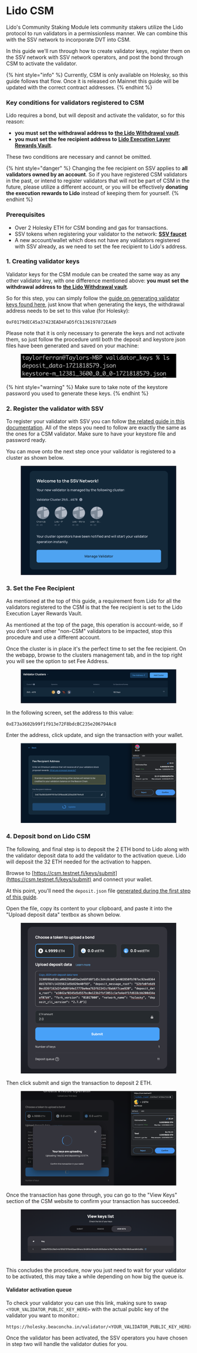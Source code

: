 # Lido CSM

Lido's Community Staking Module lets community stakers utilize the Lido protocol to run validators in a permissionless manner. We can combine this with the SSV network to incorporate DVT into CSM.

In this guide we'll run through how to create validator keys, register them on the SSV network with SSV network operators, and post the bond through CSM to activate the validator.

{% hint style="info" %}
Currently, CSM is only available on Holesky, so this guide follows that flow. Once it is released on Mainnet this guide will be updated with the correct contract addresses.
{% endhint %}

### Key conditions for validators registered to CSM

Lido requires a bond, but will deposit and activate the validator, so for this reason:

* **you must** **set the withdrawal address to** [**the Lido Withdrawal vault**](https://holesky.etherscan.io/address/0xF0179dEC45a37423EAD4FaD5fCb136197872EAd9).
* **you must** **set the fee recipient address to** [**Lido Execution Layer Rewards Vault**](https://holesky.etherscan.io/address/0xE73a3602b99f1f913e72F8bdcBC235e206794Ac8).

These two conditions are necessary and cannot be omitted.

{% hint style="danger" %}
Changing the fee recipient on SSV applies to **all validators owned by an account**. So if you have registered CSM validators in the past, or intend to register validators that will not be part of CSM in the future, please utilize a different account, or you will be effectively **donating the execution rewards to Lido** instead of keeping them for yourself.
{% endhint %}

### Prerequisites&#x20;

* Over 2 Holesky ETH for CSM bonding and gas for transactions.
* SSV tokens when registering your validator to the network: [**SSV faucet**](https://faucet.ssv.network/)
* A new account/wallet which does not have any validators registered with SSV already, as we need to set the fee recipient to Lido's address.

### 1. Creating validator keys

Validator keys for the CSM module can be created the same way as any other validator key, with one difference mentioned above: **you must** **set the withdrawal address to** [**the Lido Withdrawal vault**](https://holesky.etherscan.io/address/0xF0179dEC45a37423EAD4FaD5fCb136197872EAd9).

So for this step, you can simply follow the [guide on generating validator keys found here](../../validator-user-guides/validator-management/creating-a-new-validator.md#generate-validator-keys), just know that when generating the keys, the withdrawal address needs to be set to this value (for Holesky):

```
0xF0179dEC45a37423EAD4FaD5fCb136197872EAd9
```

Please note that it is only necessary to generate the keys and not activate them, so just follow the procedure until both the deposit and keystore json files have been generated and saved on your machine:

<figure><img src="../../.gitbook/assets/image.png" alt="" width="563"><figcaption></figcaption></figure>

{% hint style="warning" %}
Make sure to take note of the keystore password you used to generate these keys.
{% endhint %}

### 2. Register the validator with SSV

To register your validator with SSV you can follow [the related guide in this documentation](../../validator-user-guides/validator-management/distributing-a-validator.md). All of the steps you need to follow are exactly the same as the ones for a CSM validator. Make sure to have your keystore file and password ready.

You can move onto the next step once your validator is registered to a cluster as shown below.

<figure><img src="../../.gitbook/assets/image (1).png" alt=""><figcaption></figcaption></figure>

### 3. Set the Fee Recipient&#x20;

As mentioned at the top of this guide, a requirement from Lido for all the validators registered to the CSM is that the fee recipient is set to the Lido Execution Layer Rewards Vault.

As mentioned at the top of the page, this operation is account-wide, so if you don't want other "non-CSM" validators to be impacted, stop this procedure and use a different account.

Once the cluster is in place it's the perfect time to set the fee recipient. On the webapp, browse to the clusters management tab, and in the top right you will see the option to set Fee Address.

<figure><img src="../../.gitbook/assets/image (2).png" alt=""><figcaption></figcaption></figure>

In the following screen, set the address to this value:

```
0xE73a3602b99f1f913e72F8bdcBC235e206794Ac8
```

Enter the address, click update, and sign the transaction with your wallet.

<figure><img src="../../.gitbook/assets/image (5).png" alt=""><figcaption></figcaption></figure>

### 4. Deposit bond on Lido CSM&#x20;

The following, and final step is to deposit the 2 ETH bond to Lido along with the validator deposit data to add the validator to the activation queue. Lido will deposit the 32 ETH needed for the activation to happen.

Browse to [https://csm.testnet.fi/keys/submit](https://csm.testnet.fi/keys/submit) and connect your wallet.

At this point, you'll need the `deposit.json` file [generated during the first step of this guide](lido-csm.md#id-1.-creating-validator-keys).

Open the file, copy its content to your clipboard, and paste it into the "Upload deposit data" textbox as shown below.

<figure><img src="../../.gitbook/assets/image (6).png" alt=""><figcaption></figcaption></figure>

Then click submit and sign the transaction to deposit 2 ETH.

<figure><img src="../../.gitbook/assets/image (7).png" alt=""><figcaption></figcaption></figure>

Once the transaction has gone through, you can go to the "View Keys" section of the CSM website to confirm your transaction has succeeded.

<figure><img src="../../.gitbook/assets/image (8).png" alt=""><figcaption></figcaption></figure>

This concludes the procedure, now you just need to wait for your validator to be activated, this may take a while depending on how big the queue is.

#### Validator activation queue

To check your validator you can use this link, making sure to swap `<YOUR_VALIDATOR_PUBLIC_KEY_HERE>` with the actual public key of the validator you want to monitor.:

```
https://holesky.beaconcha.in/validator/<YOUR_VALIDATOR_PUBLIC_KEY_HERE>
```

Once the validator has been activated, the SSV operators you have chosen in step two will handle the validator duties for you.&#x20;
